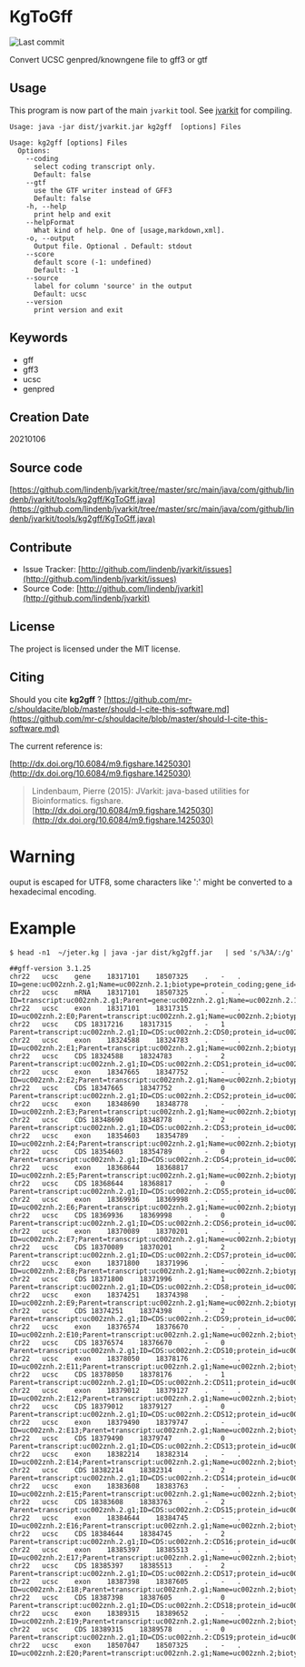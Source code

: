 # KgToGff

![Last commit](https://img.shields.io/github/last-commit/lindenb/jvarkit.png)

Convert UCSC genpred/knowngene file to gff3 or gtf


## Usage


This program is now part of the main `jvarkit` tool. See [jvarkit](JvarkitCentral.md) for compiling.


```
Usage: java -jar dist/jvarkit.jar kg2gff  [options] Files

Usage: kg2gff [options] Files
  Options:
    --coding
      select coding transcript only.
      Default: false
    --gtf
      use the GTF writer instead of GFF3
      Default: false
    -h, --help
      print help and exit
    --helpFormat
      What kind of help. One of [usage,markdown,xml].
    -o, --output
      Output file. Optional . Default: stdout
    --score
      default score (-1: undefined)
      Default: -1
    --source
      label for column 'source' in the output
      Default: ucsc
    --version
      print version and exit

```


## Keywords

 * gff
 * gff3
 * ucsc
 * genpred



## Creation Date

20210106

## Source code 

[https://github.com/lindenb/jvarkit/tree/master/src/main/java/com/github/lindenb/jvarkit/tools/kg2gff/KgToGff.java](https://github.com/lindenb/jvarkit/tree/master/src/main/java/com/github/lindenb/jvarkit/tools/kg2gff/KgToGff.java)


## Contribute

- Issue Tracker: [http://github.com/lindenb/jvarkit/issues](http://github.com/lindenb/jvarkit/issues)
- Source Code: [http://github.com/lindenb/jvarkit](http://github.com/lindenb/jvarkit)

## License

The project is licensed under the MIT license.

## Citing

Should you cite **kg2gff** ? [https://github.com/mr-c/shouldacite/blob/master/should-I-cite-this-software.md](https://github.com/mr-c/shouldacite/blob/master/should-I-cite-this-software.md)

The current reference is:

[http://dx.doi.org/10.6084/m9.figshare.1425030](http://dx.doi.org/10.6084/m9.figshare.1425030)

> Lindenbaum, Pierre (2015): JVarkit: java-based utilities for Bioinformatics. figshare.
> [http://dx.doi.org/10.6084/m9.figshare.1425030](http://dx.doi.org/10.6084/m9.figshare.1425030)


# Warning

ouput is escaped for UTF8, some characters like ':' might be converted to a hexadecimal encoding.

# Example

```
$ head -n1  ~/jeter.kg | java -jar dist/kg2gff.jar   | sed 's/%3A/:/g'  

##gff-version 3.1.25
chr22	ucsc	gene	18317101	18507325	.	-	.	ID=gene:uc002znh.2.g1;Name=uc002znh.2.1;biotype=protein_coding;gene_id=uc002znh.2.g1
chr22	ucsc	mRNA	18317101	18507325	.	-	.	ID=transcript:uc002znh.2.g1;Parent=gene:uc002znh.2.g1;Name=uc002znh.2.1;biotype=protein_coding;transcript_id=uc002znh.2.t1
chr22	ucsc	exon	18317101	18317315	.	-	.	ID=uc002znh.2:E0;Parent=transcript:uc002znh.2.g1;Name=uc002znh.2;biotype=protein_coding;exon_id=uc002znh.2:E0
chr22	ucsc	CDS	18317216	18317315	.	-	1	Parent=transcript:uc002znh.2.g1;ID=CDS:uc002znh.2:CDS0;protein_id=uc002znh.2
chr22	ucsc	exon	18324588	18324783	.	-	.	ID=uc002znh.2:E1;Parent=transcript:uc002znh.2.g1;Name=uc002znh.2;biotype=protein_coding;exon_id=uc002znh.2:E1
chr22	ucsc	CDS	18324588	18324783	.	-	2	Parent=transcript:uc002znh.2.g1;ID=CDS:uc002znh.2:CDS1;protein_id=uc002znh.2
chr22	ucsc	exon	18347665	18347752	.	-	.	ID=uc002znh.2:E2;Parent=transcript:uc002znh.2.g1;Name=uc002znh.2;biotype=protein_coding;exon_id=uc002znh.2:E2
chr22	ucsc	CDS	18347665	18347752	.	-	0	Parent=transcript:uc002znh.2.g1;ID=CDS:uc002znh.2:CDS2;protein_id=uc002znh.2
chr22	ucsc	exon	18348690	18348778	.	-	.	ID=uc002znh.2:E3;Parent=transcript:uc002znh.2.g1;Name=uc002znh.2;biotype=protein_coding;exon_id=uc002znh.2:E3
chr22	ucsc	CDS	18348690	18348778	.	-	2	Parent=transcript:uc002znh.2.g1;ID=CDS:uc002znh.2:CDS3;protein_id=uc002znh.2
chr22	ucsc	exon	18354603	18354789	.	-	.	ID=uc002znh.2:E4;Parent=transcript:uc002znh.2.g1;Name=uc002znh.2;biotype=protein_coding;exon_id=uc002znh.2:E4
chr22	ucsc	CDS	18354603	18354789	.	-	0	Parent=transcript:uc002znh.2.g1;ID=CDS:uc002znh.2:CDS4;protein_id=uc002znh.2
chr22	ucsc	exon	18368644	18368817	.	-	.	ID=uc002znh.2:E5;Parent=transcript:uc002znh.2.g1;Name=uc002znh.2;biotype=protein_coding;exon_id=uc002znh.2:E5
chr22	ucsc	CDS	18368644	18368817	.	-	0	Parent=transcript:uc002znh.2.g1;ID=CDS:uc002znh.2:CDS5;protein_id=uc002znh.2
chr22	ucsc	exon	18369936	18369998	.	-	.	ID=uc002znh.2:E6;Parent=transcript:uc002znh.2.g1;Name=uc002znh.2;biotype=protein_coding;exon_id=uc002znh.2:E6
chr22	ucsc	CDS	18369936	18369998	.	-	0	Parent=transcript:uc002znh.2.g1;ID=CDS:uc002znh.2:CDS6;protein_id=uc002znh.2
chr22	ucsc	exon	18370089	18370201	.	-	.	ID=uc002znh.2:E7;Parent=transcript:uc002znh.2.g1;Name=uc002znh.2;biotype=protein_coding;exon_id=uc002znh.2:E7
chr22	ucsc	CDS	18370089	18370201	.	-	2	Parent=transcript:uc002znh.2.g1;ID=CDS:uc002znh.2:CDS7;protein_id=uc002znh.2
chr22	ucsc	exon	18371800	18371996	.	-	.	ID=uc002znh.2:E8;Parent=transcript:uc002znh.2.g1;Name=uc002znh.2;biotype=protein_coding;exon_id=uc002znh.2:E8
chr22	ucsc	CDS	18371800	18371996	.	-	1	Parent=transcript:uc002znh.2.g1;ID=CDS:uc002znh.2:CDS8;protein_id=uc002znh.2
chr22	ucsc	exon	18374251	18374398	.	-	.	ID=uc002znh.2:E9;Parent=transcript:uc002znh.2.g1;Name=uc002znh.2;biotype=protein_coding;exon_id=uc002znh.2:E9
chr22	ucsc	CDS	18374251	18374398	.	-	2	Parent=transcript:uc002znh.2.g1;ID=CDS:uc002znh.2:CDS9;protein_id=uc002znh.2
chr22	ucsc	exon	18376574	18376670	.	-	.	ID=uc002znh.2:E10;Parent=transcript:uc002znh.2.g1;Name=uc002znh.2;biotype=protein_coding;exon_id=uc002znh.2:E10
chr22	ucsc	CDS	18376574	18376670	.	-	0	Parent=transcript:uc002znh.2.g1;ID=CDS:uc002znh.2:CDS10;protein_id=uc002znh.2
chr22	ucsc	exon	18378050	18378176	.	-	.	ID=uc002znh.2:E11;Parent=transcript:uc002znh.2.g1;Name=uc002znh.2;biotype=protein_coding;exon_id=uc002znh.2:E11
chr22	ucsc	CDS	18378050	18378176	.	-	1	Parent=transcript:uc002znh.2.g1;ID=CDS:uc002znh.2:CDS11;protein_id=uc002znh.2
chr22	ucsc	exon	18379012	18379127	.	-	.	ID=uc002znh.2:E12;Parent=transcript:uc002znh.2.g1;Name=uc002znh.2;biotype=protein_coding;exon_id=uc002znh.2:E12
chr22	ucsc	CDS	18379012	18379127	.	-	0	Parent=transcript:uc002znh.2.g1;ID=CDS:uc002znh.2:CDS12;protein_id=uc002znh.2
chr22	ucsc	exon	18379490	18379747	.	-	.	ID=uc002znh.2:E13;Parent=transcript:uc002znh.2.g1;Name=uc002znh.2;biotype=protein_coding;exon_id=uc002znh.2:E13
chr22	ucsc	CDS	18379490	18379747	.	-	0	Parent=transcript:uc002znh.2.g1;ID=CDS:uc002znh.2:CDS13;protein_id=uc002znh.2
chr22	ucsc	exon	18382214	18382314	.	-	.	ID=uc002znh.2:E14;Parent=transcript:uc002znh.2.g1;Name=uc002znh.2;biotype=protein_coding;exon_id=uc002znh.2:E14
chr22	ucsc	CDS	18382214	18382314	.	-	2	Parent=transcript:uc002znh.2.g1;ID=CDS:uc002znh.2:CDS14;protein_id=uc002znh.2
chr22	ucsc	exon	18383608	18383763	.	-	.	ID=uc002znh.2:E15;Parent=transcript:uc002znh.2.g1;Name=uc002znh.2;biotype=protein_coding;exon_id=uc002znh.2:E15
chr22	ucsc	CDS	18383608	18383763	.	-	2	Parent=transcript:uc002znh.2.g1;ID=CDS:uc002znh.2:CDS15;protein_id=uc002znh.2
chr22	ucsc	exon	18384644	18384745	.	-	.	ID=uc002znh.2:E16;Parent=transcript:uc002znh.2.g1;Name=uc002znh.2;biotype=protein_coding;exon_id=uc002znh.2:E16
chr22	ucsc	CDS	18384644	18384745	.	-	2	Parent=transcript:uc002znh.2.g1;ID=CDS:uc002znh.2:CDS16;protein_id=uc002znh.2
chr22	ucsc	exon	18385397	18385513	.	-	.	ID=uc002znh.2:E17;Parent=transcript:uc002znh.2.g1;Name=uc002znh.2;biotype=protein_coding;exon_id=uc002znh.2:E17
chr22	ucsc	CDS	18385397	18385513	.	-	2	Parent=transcript:uc002znh.2.g1;ID=CDS:uc002znh.2:CDS17;protein_id=uc002znh.2
chr22	ucsc	exon	18387398	18387605	.	-	.	ID=uc002znh.2:E18;Parent=transcript:uc002znh.2.g1;Name=uc002znh.2;biotype=protein_coding;exon_id=uc002znh.2:E18
chr22	ucsc	CDS	18387398	18387605	.	-	0	Parent=transcript:uc002znh.2.g1;ID=CDS:uc002znh.2:CDS18;protein_id=uc002znh.2
chr22	ucsc	exon	18389315	18389652	.	-	.	ID=uc002znh.2:E19;Parent=transcript:uc002znh.2.g1;Name=uc002znh.2;biotype=protein_coding;exon_id=uc002znh.2:E19
chr22	ucsc	CDS	18389315	18389578	.	-	0	Parent=transcript:uc002znh.2.g1;ID=CDS:uc002znh.2:CDS19;protein_id=uc002znh.2
chr22	ucsc	exon	18507047	18507325	.	-	.	ID=uc002znh.2:E20;Parent=transcript:uc002znh.2.g1;Name=uc002znh.2;biotype=protein_coding;exon_id=uc002znh.2:E20
```


